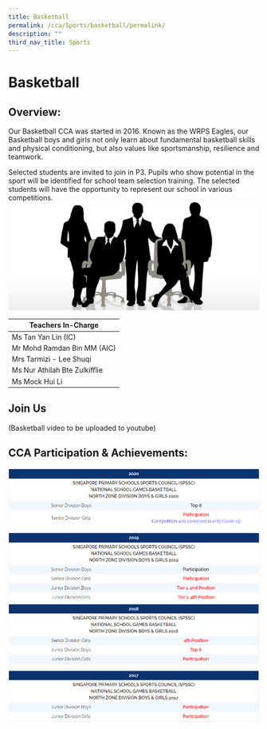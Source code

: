 ```yaml
---
title: Basketball
permalink: /cca/Sports/basketball/permalink/
description: ""
third_nav_title: Sports
---
```

Basketball
==========

Overview:
---------

Our Basketball CCA was started in 2016. Known as the WRPS Eagles, our Basketball boys and girls not only learn about fundamental basketball skills and physical conditioning, but also values like sportsmanship, resilience and teamwork.

  

Selected students are invited to join in P3. Pupils who show potential in the sport will be identified for school team selection training. The selected students will have the opportunity to represent our school in various competitions.
![](/images/staff.jpg)

| Teachers In-Charge |
| --- |
| Ms Tan Yan Lin (IC) |
| Mr Mohd Ramdan Bin MM (AIC) |
| Mrs Tarmizi - Lee Shuqi |
| Ms Nur Athilah Bte Zulkifflie |
| Ms Mock Hui Li |

Join Us
-------
(Basketball video to be uploaded to youtube)

CCA Participation & Achievements:
---------------------------------
![](/images/basketball1.png)
![](/images/basketball2.png)